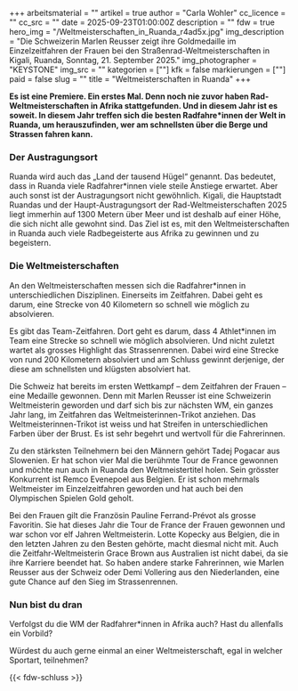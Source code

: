 +++
arbeitsmaterial = ""
artikel = true
author = "Carla Wohler"
cc_licence = ""
cc_src = ""
date = 2025-09-23T01:00:00Z
description = ""
fdw = true
hero_img = "/Weltmeisterschaften_in_Ruanda_r4ad5x.jpg"
img_description = "Die Schweizerin Marlen Reusser zeigt ihre Goldmedaille im Einzelzeitfahren der Frauen bei den Straßenrad-Weltmeisterschaften in Kigali, Ruanda, Sonntag, 21. September 2025."
img_photographer = "KEYSTONE"
img_src = ""
kategorien = [""]
kfk = false
markierungen = [""]
paid = false
slug = ""
title = "Weltmeisterschaften in Ruanda"
+++

**Es ist eine Premiere. Ein erstes Mal. Denn noch nie zuvor haben Rad-Weltmeisterschaften in Afrika stattgefunden. Und in diesem Jahr ist es soweit. In diesem Jahr treffen sich die besten Radfahre\*innen der Welt in Ruanda, um herauszufinden, wer am schnellsten über die Berge und Strassen fahren kann.**

### Der Austragungsort

Ruanda wird auch das „Land der tausend Hügel“ genannt. Das bedeutet, dass in Ruanda viele Radfahrer\*innen viele steile Anstiege erwartet. Aber auch sonst ist der Austragungsort nicht gewöhnlich. Kigali, die Hauptstadt Ruandas und der Haupt-Austragungsort der Rad-Weltmeisterschaften 2025 liegt immerhin auf 1300 Metern über Meer und ist deshalb auf einer Höhe, die sich nicht alle gewohnt sind. 
Das Ziel ist es, mit den Weltmeisterschaften in Ruanda auch viele Radbegeisterte aus Afrika zu gewinnen und zu begeistern. 

### Die Weltmeisterschaften

An den Weltmeisterschaften messen sich die Radfahrer*innen in unterschiedlichen Disziplinen. Einerseits im Zeitfahren. Dabei geht es darum, eine Strecke von 40 Kilometern so schnell wie möglich zu absolvieren.

Es gibt das Team-Zeitfahren. Dort geht es darum, dass 4 Athlet*innen im Team eine Strecke so schnell wie möglich absolvieren. Und nicht zuletzt wartet als grosses Highlight das Strassenrennen. Dabei wird eine Strecke von rund 200 Kilometern absolviert und am Schluss gewinnt derjenige, der diese am schnellsten und klügsten absolviert hat.

Die Schweiz hat bereits im ersten Wettkampf – dem Zeitfahren der Frauen – eine Medaille gewonnen. Denn mit Marlen Reusser ist eine Schweizerin Weltmeisterin geworden und darf sich bis zur nächsten WM, ein ganzes Jahr lang, im Zeitfahren das Weltmeisterinnen-Trikot anziehen. Das Weltmeisterinnen-Trikot ist weiss und hat Streifen in unterschiedlichen Farben über der Brust. Es ist sehr begehrt und wertvoll für die Fahrerinnen. 

Zu den stärksten Teilnehmern bei den Männern gehört Tadej Pogacar aus Slowenien. Er hat schon vier Mal die berühmte Tour de France gewonnen und möchte nun auch in Ruanda den Weltmeistertitel holen. Sein grösster Konkurrent ist Remco Evenepoel aus Belgien. Er ist schon mehrmals Weltmeister im Einzelzeitfahren geworden und hat auch bei den Olympischen Spielen Gold geholt.

Bei den Frauen gilt die Französin Pauline Ferrand-Prévot als grosse Favoritin. Sie hat dieses Jahr die Tour de France der Frauen gewonnen und war schon vor elf Jahren Weltmeisterin. Lotte Kopecky aus Belgien, die in den letzten Jahren zu den Besten gehörte, macht diesmal nicht mit. Auch die Zeitfahr-Weltmeisterin Grace Brown aus Australien ist nicht dabei, da sie ihre Karriere beendet hat. So haben andere starke Fahrerinnen, wie Marlen Reusser aus der Schweiz oder Demi Vollering aus den Niederlanden, eine gute Chance auf den Sieg im Strassenrennen. 

### Nun bist du dran

Verfolgst du die WM der Radfahrer*innen in Afrika auch? 
Hast du allenfalls ein Vorbild? 

Würdest du auch gerne einmal an einer Weltmeisterschaft, egal in welcher Sportart, teilnehmen?

{{<  fdw-schluss >}}